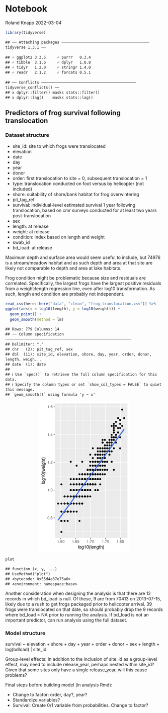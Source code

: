 Notebook
================
Roland Knapp
2022-03-04

``` r
library(tidyverse)
```

    ## ── Attaching packages ─────────────────────────────────────── tidyverse 1.3.1 ──

    ## ✓ ggplot2 3.3.5     ✓ purrr   0.3.4
    ## ✓ tibble  3.1.6     ✓ dplyr   1.0.8
    ## ✓ tidyr   1.2.0     ✓ stringr 1.4.0
    ## ✓ readr   2.1.2     ✓ forcats 0.5.1

    ## ── Conflicts ────────────────────────────────────────── tidyverse_conflicts() ──
    ## x dplyr::filter() masks stats::filter()
    ## x dplyr::lag()    masks stats::lag()

## Predictors of frog survival following translocation

### Dataset structure

-   site_id: site to which frogs were translocated
-   elevation
-   date
-   day
-   year
-   donor
-   order: first translocation to site = 0, subsequent translocation = 1
-   type: translocation conducted on foot versus by helicopter (not
    included)
-   shore: suitability of shore/bank habitat for frog overwintering
-   pit_tag_ref
-   survival: individual-level estimated survival 1 year following
    translocation, based on cmr surveys conducted for at least two years
    post-translocation
-   sex
-   length: at release
-   weight: at release
-   condition: index based on length and weight
-   swab_id
-   bd_load: at release

Maximum depth and surface area would seem useful to include, but 74976
is a stream/meadow habitat and as such depth and area at that site are
likely not comparable to depth and area at lake habitats.

Frog condition might be problematic because size and residuals are
correlated. Specifically, the largest frogs have the largest positive
residuals from a weight:length regression line, even after log10
transformation. As such, length and condition are probably not
independent.

``` r
read_csv(here::here("data", "clean", "frog_translocation.csv")) %>% 
ggplot(aes(x = log10(length), y = log10(weight))) +
  geom_point() +
  geom_smooth(method = lm)
```

    ## Rows: 779 Columns: 14
    ## ── Column specification ────────────────────────────────────────────────────────
    ## Delimiter: ","
    ## chr   (2): pit_tag_ref, sex
    ## dbl  (11): site_id, elevation, shore, day, year, order, donor, length, weigh...
    ## date  (1): date
    ## 
    ## ℹ Use `spec()` to retrieve the full column specification for this data.
    ## ℹ Specify the column types or set `show_col_types = FALSE` to quiet this message.
    ## `geom_smooth()` using formula 'y ~ x'

<img src="notebook_files/figure-gfm/unnamed-chunk-2-1.png" style="display: block; margin: auto;" />

``` r
plot
```

    ## function (x, y, ...) 
    ## UseMethod("plot")
    ## <bytecode: 0x55d4a37e75a0>
    ## <environment: namespace:base>

Another consideration when designing the analysis is that there are 12
records in which bd_load is null. Of these, 9 are from 70413 on
2013-07-15, likely due to a rush to get frogs packaged prior to
helicopter arrival. 39 frogs were translocated on that date, so should
probably drop the 9 records where bd_load = NA prior to running the
analysis. If bd_load is not an important predictor, can run analysis
using the full dataset.

### Model structure

survival \~ elevation + shore + day + year + order + donor + sex +
length + log(bdload) \| site_id

Group-level effects: In addition to the inclusion of site_id as a
group-level effect, may need to include release_year, perhaps nested
within site_id? Given that some sites only have a single release_year,
will this cause problems?

Final steps before building model (in analysis Rmd):

-   Change to factor: order, day?, year?
-   Standardize variables?
-   Survival: Create 0/1 variable from probabilities. Change to factor?
